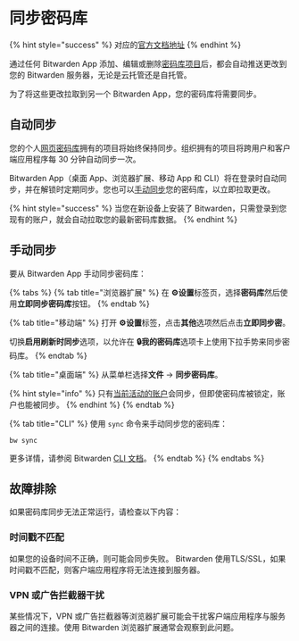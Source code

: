 # 同步密码库

{% hint style="success" %}
对应的[官方文档地址](https://bitwarden.com/help/article/vault-sync/)
{% endhint %}

通过任何 Bitwarden App 添加、编辑或删除[密码库项目](vault-items.md)后，都会自动推送更改到您的 Bitwarden 服务器，无论是云托管还是自托管。

为了将这些更改拉取到另一个 Bitwarden App，您的密码库将需要同步。

## 自动同步 <a href="#automatic-sync" id="automatic-sync"></a>

您的个人[网页密码库](../getting-started/getting-started-webvault.md)拥有的项目将始终保持同步。组织拥有的项目将跨用户和客户端应用程序每 30 分钟自动同步一次。

Bitwarden App（桌面 App、浏览器扩展、移动 App 和 CLI）将在登录时自动同步，并在解锁时定期同步。您也可以[手动同步](syncing-your-vault.md#what-is-vault-syncing-1)您的密码库，以立即拉取更改。

{% hint style="success" %}
当您在新设备上安装了 Bitwarden，只需登录到您现有的账户，就会自动拉取您的最新密码库数据。
{% endhint %}

## 手动同步 <a href="#manual-sync" id="manual-sync"></a>

要从 Bitwarden App 手动同步密码库：

{% tabs %}
{% tab title="浏览器扩展" %}
在 **⚙️设置**标签页，选择**密码库**然后使用**立即同步密码库**按钮。
{% endtab %}

{% tab title="移动端" %}
打开 **⚙️设置**标签，点击**其他**选项然后点击**立即同步密**。

切换**启用刷新时同步**选项，以允许在 **🔒我的密码库**选项卡上使用下拉手势来同步密码库。
{% endtab %}

{% tab title="桌面端" %}
从菜单栏选择**文件** → **同步密码库**。

{% hint style="info" %}
只有[当前活动的账户](../account/log-in-and-unlock/more-log-in-options/account-switching.md)会同步，但即使密码库被锁定，账户也能被同步。
{% endhint %}
{% endtab %}

{% tab title="CLI" %}
使用 `sync` 命令来手动同步您的密码库：

```batch
bw sync
```

更多详情，请参阅 Bitwarden [CLI 文档](../password-manager/developer-tools/cli/password-manager-cli.md)。
{% endtab %}
{% endtabs %}

## 故障排除 <a href="#troubleshooting" id="troubleshooting"></a>

如果密码库同步无法正常运行，请检查以下内容：

### 时间戳不匹配 <a href="#mismatched-timestamp" id="mismatched-timestamp"></a>

如果您的设备时间不正确，则可能会同步失败。 Bitwarden 使用TLS/SSL，如果时间戳不匹配，则客户端应用程序将无法连接到服务器。

### VPN 或广告拦截器干扰 <a href="#vpn-or-ad-blocker-interference" id="vpn-or-ad-blocker-interference"></a>

某些情况下，VPN 或广告拦截器等浏览器扩展可能会干扰客户端应用程序与服务器之间的连接。使用 Bitwarden 浏览器扩展通常会观察到此问题。
